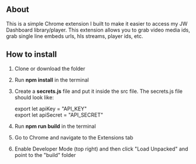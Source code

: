 ## About

This is a simple Chrome extension I built to make it easier to access my JW Dashboard library/player. This extension allows you to grab video media ids, grab single line embeds urls, hls streams, player ids, etc.

## How to install

1. Clone or download the folder
2. Run **npm install** in the terminal
3. Create a **secrets.js** file and put it inside the src file. The secrets.js file should look like:

   export let apiKey = "API_KEY"  
   export let apiSecret = "API_SECRET"

4. Run **npm run build** in the terminal
5. Go to Chrome and navigate to the Extensions tab
6. Enable Developer Mode (top right) and then click "Load Unpacked" and point to the "build" folder
